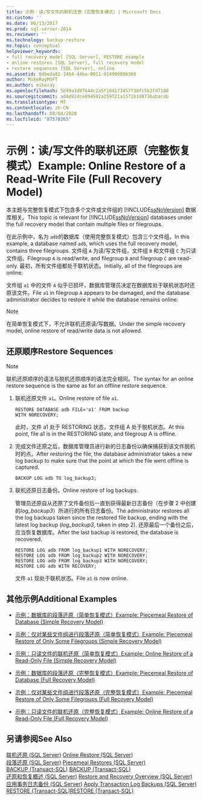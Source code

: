 ```yaml
---
title: 示例：读/写文件的联机还原（完整恢复模式）| Microsoft Docs
ms.custom: ''
ms.date: 06/13/2017
ms.prod: sql-server-2014
ms.reviewer: ''
ms.technology: backup-restore
ms.topic: conceptual
helpviewer_keywords:
- full recovery model [SQL Server], RESTORE example
- online restores [SQL Server], full recovery model
- restore sequences [SQL Server], online
ms.assetid: 0dbeda81-1464-44ba-9011-914900096368
author: MikeRayMSFT
ms.author: mikeray
ms.openlocfilehash: 5b99a3d97644c2a5f104173457f30fc5b3fd7188
ms.sourcegitcommit: ad4d92dce894592a259721a1571b1d8736abacdb
ms.translationtype: MT
ms.contentlocale: zh-CN
ms.lasthandoff: 08/04/2020
ms.locfileid: "87578265"
---
```

# <a name="example-online-restore-of-a-read-write-file-full-recovery-model"></a><span data-ttu-id="5433f-102">示例：读/写文件的联机还原（完整恢复模式）</span><span class="sxs-lookup"><span data-stu-id="5433f-102">Example: Online Restore of a Read-Write File (Full Recovery Model)</span></span>
  <span data-ttu-id="5433f-103">本主题与完整恢复模式下包含多个文件或文件组的 [!INCLUDE[ssNoVersion](../../includes/ssnoversion-md.md)] 数据库相关。</span><span class="sxs-lookup"><span data-stu-id="5433f-103">This topic is relevant for [!INCLUDE[ssNoVersion](../../includes/ssnoversion-md.md)] databases under the full recovery model that contain multiple files or filegroups.</span></span>  
  
 <span data-ttu-id="5433f-104">在此示例中，名为 `adb`的数据库（使用完整恢复模式）包含三个文件组。</span><span class="sxs-lookup"><span data-stu-id="5433f-104">In this example, a database named `adb`, which uses the full recovery model, contains three filegroups.</span></span> <span data-ttu-id="5433f-105">文件组 `A` 为读/写文件组，文件组 `B` 和文件组 `C` 为只读文件组。</span><span class="sxs-lookup"><span data-stu-id="5433f-105">Filegroup `A` is read/write, and filegroup `B` and filegroup `C` are read-only.</span></span> <span data-ttu-id="5433f-106">最初，所有文件组都处于联机状态。</span><span class="sxs-lookup"><span data-stu-id="5433f-106">Initially, all of the filegroups are online.</span></span>  
  
 <span data-ttu-id="5433f-107">文件组 `a1` 中的文件 `A` 似乎已损坏，数据库管理员决定在数据库处于联机状态时还原该文件。</span><span class="sxs-lookup"><span data-stu-id="5433f-107">File `a1` in filegroup `A` appears to be damaged, and the database administrator decides to restore it while the database remains online.</span></span>  
  
> [!NOTE]  
>  <span data-ttu-id="5433f-108">在简单恢复模式下，不允许联机还原读/写数据。</span><span class="sxs-lookup"><span data-stu-id="5433f-108">Under the simple recovery model, online restore of read/write data is not allowed.</span></span>  
  
## <a name="restore-sequences"></a><span data-ttu-id="5433f-109">还原顺序</span><span class="sxs-lookup"><span data-stu-id="5433f-109">Restore Sequences</span></span>  
  
> [!NOTE]  
>  <span data-ttu-id="5433f-110">联机还原顺序的语法与脱机还原顺序的语法完全相同。</span><span class="sxs-lookup"><span data-stu-id="5433f-110">The syntax for an online restore sequence is the same as for an offline restore sequence.</span></span>  
  
1.  <span data-ttu-id="5433f-111">联机还原文件 `a1`。</span><span class="sxs-lookup"><span data-stu-id="5433f-111">Online restore of file `a1`.</span></span>  
  
    ```  
    RESTORE DATABASE adb FILE='a1' FROM backup   
    WITH NORECOVERY;  
    ```  
  
     <span data-ttu-id="5433f-112">此时，文件 a1 处于 RESTORING 状态，文件组 A 处于脱机状态。</span><span class="sxs-lookup"><span data-stu-id="5433f-112">At this point, file a1 is in the RESTORING state, and filegroup A is offline.</span></span>  
  
2.  <span data-ttu-id="5433f-113">完成文件还原之后，数据库管理员进行新的日志备份以确保捕获到该文件脱机时的点。</span><span class="sxs-lookup"><span data-stu-id="5433f-113">After restoring the file, the database administrator takes a new log backup to make sure that the point at which the file went offline is captured.</span></span>  
  
    ```  
    BACKUP LOG adb TO log_backup3;   
    ```  
  
3.  <span data-ttu-id="5433f-114">联机还原日志备份。</span><span class="sxs-lookup"><span data-stu-id="5433f-114">Online restore of log backups.</span></span>  
  
     <span data-ttu-id="5433f-115">管理员还原自从还原了文件备份后一直到获得最新日志备份（在步骤 2 中创建的*log_backup3*）所进行的所有日志备份。</span><span class="sxs-lookup"><span data-stu-id="5433f-115">The administrator restores all the log backups taken since the restored file backup, ending with the latest log backup (*log_backup3*, taken in step 2).</span></span> <span data-ttu-id="5433f-116">还原最后一个备份之后，应当恢复数据库。</span><span class="sxs-lookup"><span data-stu-id="5433f-116">After the last backup is restored, the database is recovered.</span></span>  
  
    ```  
    RESTORE LOG adb FROM log_backup1 WITH NORECOVERY;  
    RESTORE LOG adb FROM log_backup2 WITH NORECOVERY;  
    RESTORE LOG adb FROM log_backup3 WITH NORECOVERY;  
    RESTORE LOG adb WITH RECOVERY;  
    ```  
  
     <span data-ttu-id="5433f-117">文件 `a1` 现处于联机状态。</span><span class="sxs-lookup"><span data-stu-id="5433f-117">File `a1` is now online.</span></span>  
  
## <a name="additional-examples"></a><span data-ttu-id="5433f-118">其他示例</span><span class="sxs-lookup"><span data-stu-id="5433f-118">Additional Examples</span></span>  
  
-   [<span data-ttu-id="5433f-119">示例：数据库的段落还原（简单恢复模式）</span><span class="sxs-lookup"><span data-stu-id="5433f-119">Example: Piecemeal Restore of Database &#40;Simple Recovery Model&#41;</span></span>](example-piecemeal-restore-of-database-simple-recovery-model.md)  
  
-   [<span data-ttu-id="5433f-120">示例：仅对某些文件组进行段落还原（简单恢复模式）</span><span class="sxs-lookup"><span data-stu-id="5433f-120">Example: Piecemeal Restore of Only Some Filegroups &#40;Simple Recovery Model&#41;</span></span>](example-piecemeal-restore-of-only-some-filegroups-simple-recovery-model.md)  
  
-   [<span data-ttu-id="5433f-121">示例：只读文件的联机还原（简单恢复模式）</span><span class="sxs-lookup"><span data-stu-id="5433f-121">Example: Online Restore of a Read-Only File &#40;Simple Recovery Model&#41;</span></span>](example-online-restore-of-a-read-only-file-simple-recovery-model.md)  
  
-   [<span data-ttu-id="5433f-122">示例：数据库的段落还原（完整恢复模式）</span><span class="sxs-lookup"><span data-stu-id="5433f-122">Example: Piecemeal Restore of Database &#40;Full Recovery Model&#41;</span></span>](example-piecemeal-restore-of-database-full-recovery-model.md)  
  
-   [<span data-ttu-id="5433f-123">示例：仅对某些文件组进行段落还原（完整恢复模式）</span><span class="sxs-lookup"><span data-stu-id="5433f-123">Example: Piecemeal Restore of Only Some Filegroups &#40;Full Recovery Model&#41;</span></span>](example-piecemeal-restore-of-only-some-filegroups-full-recovery-model.md)  
  
-   [<span data-ttu-id="5433f-124">示例：只读文件的联机还原（完整恢复模式）</span><span class="sxs-lookup"><span data-stu-id="5433f-124">Example: Online Restore of a Read-Only File &#40;Full Recovery Model&#41;</span></span>](example-online-restore-of-a-read-only-file-full-recovery-model.md)  
  
## <a name="see-also"></a><span data-ttu-id="5433f-125">另请参阅</span><span class="sxs-lookup"><span data-stu-id="5433f-125">See Also</span></span>  
 <span data-ttu-id="5433f-126">[联机还原 (SQL Server)](online-restore-sql-server.md) </span><span class="sxs-lookup"><span data-stu-id="5433f-126">[Online Restore &#40;SQL Server&#41;](online-restore-sql-server.md) </span></span>  
 <span data-ttu-id="5433f-127">[段落还原 (SQL Server)](piecemeal-restores-sql-server.md) </span><span class="sxs-lookup"><span data-stu-id="5433f-127">[Piecemeal Restores &#40;SQL Server&#41;](piecemeal-restores-sql-server.md) </span></span>  
 <span data-ttu-id="5433f-128">[BACKUP (Transact-SQL)](/sql/t-sql/statements/backup-transact-sql) </span><span class="sxs-lookup"><span data-stu-id="5433f-128">[BACKUP &#40;Transact-SQL&#41;](/sql/t-sql/statements/backup-transact-sql) </span></span>  
 <span data-ttu-id="5433f-129">[还原和恢复概述 (SQL Server)](restore-and-recovery-overview-sql-server.md) </span><span class="sxs-lookup"><span data-stu-id="5433f-129">[Restore and Recovery Overview &#40;SQL Server&#41;](restore-and-recovery-overview-sql-server.md) </span></span>  
 <span data-ttu-id="5433f-130">[应用事务日志备份 (SQL Server)](transaction-log-backups-sql-server.md) </span><span class="sxs-lookup"><span data-stu-id="5433f-130">[Apply Transaction Log Backups &#40;SQL Server&#41;](transaction-log-backups-sql-server.md) </span></span>  
 [<span data-ttu-id="5433f-131">RESTORE &#40;Transact-SQL&#41;</span><span class="sxs-lookup"><span data-stu-id="5433f-131">RESTORE &#40;Transact-SQL&#41;</span></span>](/sql/t-sql/statements/restore-statements-transact-sql)  
  
  

